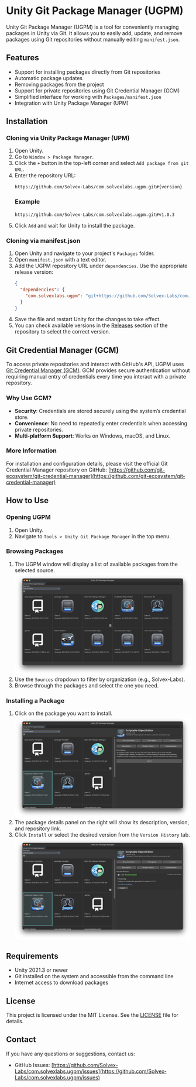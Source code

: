 # Unity Git Package Manager (UGPM)

Unity Git Package Manager (UGPM) is a tool for conveniently managing packages in Unity via Git. It allows you to easily add, update, and remove packages using Git repositories without manually editing `manifest.json`.

## Features

- Support for installing packages directly from Git repositories
- Automatic package updates
- Removing packages from the project
- Support for private repositories using Git Credential Manager (GCM)
- Simplified interface for working with `Packages/manifest.json`
- Integration with Unity Package Manager (UPM)

## Installation

### Cloning via Unity Package Manager (UPM)

1. Open Unity.
2. Go to `Window > Package Manager`.
3. Click the `+` button in the top-left corner and select `Add package from git URL`.
4. Enter the repository URL:
   ```
   https://github.com/Solvex-Labs/com.solvexlabs.ugpm.git#{version}
   ```
   ### Example
   ```
   https://github.com/Solvex-Labs/com.solvexlabs.ugpm.git#v1.0.3
   ```
5. Click `Add` and wait for Unity to install the package.

### Cloning via manifest.json

1. Open Unity and navigate to your project's `Packages` folder.
2. Open `manifest.json` with a text editor.
3. Add the UGPM repository URL under `dependencies`. Use the appropriate release version:
   ```json
   {
     "dependencies": {
       "com.solvexlabs.ugpm": "git+https://github.com/Solvex-Labs/com.solvexlabs.ugpm.git#v1.0.3"
     }
   }
   ```
4. Save the file and restart Unity for the changes to take effect.
5. You can check available versions in the [Releases](https://github.com/Solvex-Labs/com.solvexlabs.ugpm/releases) section of the repository to select the correct version.

## Git Credential Manager (GCM)

To access private repositories and interact with GitHub's API, UGPM uses [Git Credential Manager (GCM)](https://github.com/git-ecosystem/git-credential-manager). GCM provides secure authentication without requiring manual entry of credentials every time you interact with a private repository.

### Why Use GCM?

- **Security**: Credentials are stored securely using the system’s credential store.
- **Convenience**: No need to repeatedly enter credentials when accessing private repositories.
- **Multi-platform Support**: Works on Windows, macOS, and Linux.

### More Information

For installation and configuration details, please visit the official Git Credential Manager repository on GitHub: [https://github.com/git-ecosystem/git-credential-manager](https://github.com/git-ecosystem/git-credential-manager)

## How to Use

### Opening UGPM

1. Open Unity.
2. Navigate to `Tools > Unity Git Package Manager` in the top menu.  

### Browsing Packages

1. The UGPM window will display a list of available packages from the selected source.  
   ![UGPM Package List](docs/images/ugpm_package_list.png)
2. Use the `Sources` dropdown to filter by organization (e.g., Solvex-Labs).
3. Browse through the packages and select the one you need.

### Installing a Package

1. Click on the package you want to install.  
   ![UGPM Package Details](docs/images/ugpm_package_details_soe.png)
2. The package details panel on the right will show its description, version, and repository link.
3. Click `Install` or select the desired version from the `Version History` tab.  
   ![UGPM Version History](docs/images/ugpm_version_history.png)

## Requirements

- Unity 2021.3 or newer
- Git installed on the system and accessible from the command line
- Internet access to download packages

## License

This project is licensed under the MIT License. See the [LICENSE](LICENSE) file for details.

## Contact

If you have any questions or suggestions, contact us:
- GitHub Issues: [https://github.com/Solvex-Labs/com.solvexlabs.ugpm/issues](https://github.com/Solvex-Labs/com.solvexlabs.ugpm/issues)

